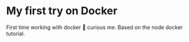 # My first try on Docker

First time working with docker 👀 curious me. Based on the node docker tutorial.
